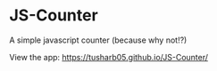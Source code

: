# JS-Counter

A simple javascript counter (because why not!?)

View the app: https://tusharb05.github.io/JS-Counter/
